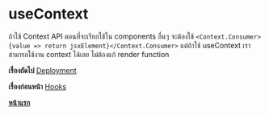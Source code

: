 # useContext

ถ้าใช้ Context API ตอนที่จะเรียกใช้ใน components อื่นๆ จะต้องใช้ `<Context.Consumer>{value => return jsxElement}</Context.Consumer>` แต่ถ้าใช้ useContext เราสามารถใช้งาน context ได้เลย ไม่ต้องแก้ render function

**เรื่องถัดไป** [Deployment](https://github.com/somprasongd/todo-react-app/tree/9-deploy)

**เรื่องก่อนหน้า** [Hooks](https://github.com/somprasongd/todo-react-app/tree/8-hooks)

**[หน้าแรก](https://github.com/somprasongd/todo-react-app)**
